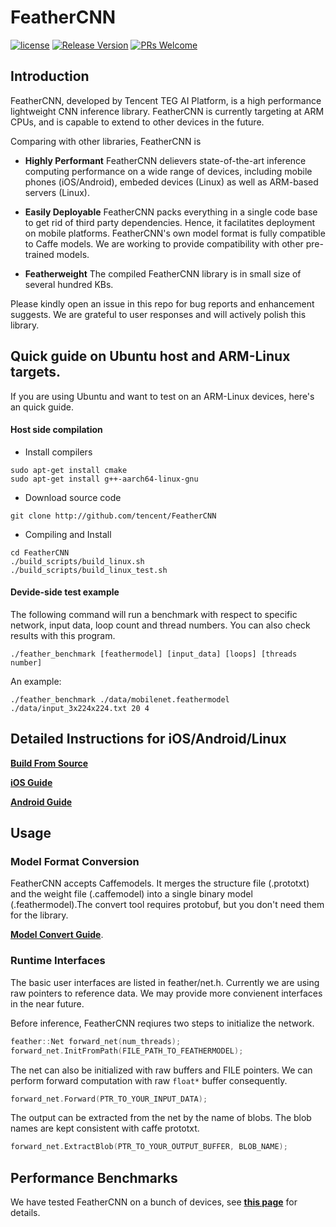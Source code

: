 # FeatherCNN 

[![license](http://img.shields.io/badge/license-BSD3-blue.svg?style=flat)](https://github.com/Tencent/FeatherCNN/blob/master/LICENSE)
[![Release Version](https://img.shields.io/badge/release-0.1.0-red.svg)](https://github.com/Tencent/FeatherCNN)
[![PRs Welcome](https://img.shields.io/badge/PRs-welcome-brightgreen.svg)](https://github.com/Tencent/FeatherCNN/pulls)

## Introduction

FeatherCNN, developed by Tencent TEG AI Platform, is a high performance lightweight CNN inference library. FeatherCNN is currently targeting at ARM CPUs, and is capable to extend to other devices in the future.

Comparing with other libraries, FeatherCNN is 

- **Highly Performant** FeatherCNN delievers state-of-the-art inference computing performance on a wide range of devices, including mobile phones (iOS/Android), embeded devices (Linux) as well as ARM-based servers (Linux). 

- **Easily Deployable** FeatherCNN packs everything in a single code base to get rid of third party dependencies. Hence, it facilatites deployment on mobile platforms. FeatherCNN's own model format is fully compatible to Caffe models. We are working to provide compatibility with other pre-trained models.

- **Featherweight** The compiled FeatherCNN library is in small size of several hundred KBs. 

Please kindly open an issue in this repo for bug reports and enhancement suggests. We are grateful to user responses and will actively polish this library.

## Quick guide on Ubuntu host and ARM-Linux targets.
If you are using Ubuntu and want to test on an ARM-Linux devices, here's an quick guide.
#### Host side compilation
- Install compilers
```
sudo apt-get install cmake
sudo apt-get install g++-aarch64-linux-gnu
```
- Download source code
```
git clone http://github.com/tencent/FeatherCNN
```
- Compiling and Install 
```
cd FeatherCNN
./build_scripts/build_linux.sh	
./build_scripts/build_linux_test.sh
```

#### Devide-side test example
The following command will run a benchmark with respect to specific network, input data, loop count and thread numbers. 
You can also check results with this program.
```
./feather_benchmark [feathermodel] [input_data] [loops] [threads number]
```
An example:
```
./feather_benchmark ./data/mobilenet.feathermodel ./data/input_3x224x224.txt 20 4	
```

## Detailed Instructions for iOS/Android/Linux

[**Build From Source**](https://github.com/Tencent/FeatherCNN/wikis/Build-From-Source)

[**iOS Guide**](https://github.com/Tencent/FeatherCNN/wikis/iOS-Guide)

[**Android Guide**](http:B//git.code.oa.com/haidonglan/Feather-dev/wikis/Android-Guide)

## Usage

### Model Format Conversion

FeatherCNN accepts Caffemodels. It merges the structure file (.prototxt) and the weight file (.caffemodel) into a single binary model (.feathermodel).The convert tool requires protobuf, but you don't need them for the library. 

[**Model Convert Guide**](https://github.com/Tencent/FeatherCNN/wikis/Model-Convert-Guide).

### Runtime Interfaces

The basic user interfaces are listed in feather/net.h. Currently we are using raw pointers to reference data.
We may provide more convienent interfaces in the near future.

Before inference, FeatherCNN reqiures two steps to initialize the network.
```cpp
feather::Net forward_net(num_threads);
forward_net.InitFromPath(FILE_PATH_TO_FEATHERMODEL);
```
The net can also be initialized with raw buffers and FILE pointers.
We can perform forward computation with raw `float*` buffer consequently. 
```cpp
forward_net.Forward(PTR_TO_YOUR_INPUT_DATA);
```
The output can be extracted from the net by the name of blobs. The blob names are kept consistent with caffe prototxt.
```cpp
forward_net.ExtractBlob(PTR_TO_YOUR_OUTPUT_BUFFER, BLOB_NAME);
```

## Performance Benchmarks
We have tested FeatherCNN on a bunch of devices, see [**this page**](https://github.com/Tencent/FeatherCNN/wikis/Benchmarks) for details.

